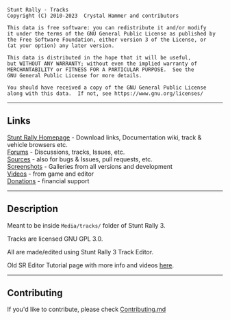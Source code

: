 
    Stunt Rally - Tracks
    Copyright (C) 2010-2023  Crystal Hammer and contributors

    This data is free software: you can redistribute it and/or modify
    it under the terms of the GNU General Public License as published by
    the Free Software Foundation, either version 3 of the License, or
    (at your option) any later version.

    This data is distributed in the hope that it will be useful,
    but WITHOUT ANY WARRANTY; without even the implied warranty of
    MERCHANTABILITY or FITNESS FOR A PARTICULAR PURPOSE.  See the
    GNU General Public License for more details.

    You should have received a copy of the GNU General Public License
    along with this data.  If not, see https://www.gnu.org/licenses/

------------------------------------------------------------------------------

## Links

[Stunt Rally Homepage](https://stuntrally.tuxfamily.org/) - Download links, Documentation wiki, track & vehicle browsers etc.  
[Forums](https://forum.freegamedev.net/viewforum.php?f=77) - Discussions, tracks, Issues, etc.  
[Sources](https://github.com/stuntrally3/) - also for bugs & Issues, pull requests, etc.  
[Screenshots](https://stuntrally.tuxfamily.org/gallery) - Galleries from all versions and development  
[Videos](https://www.youtube.com/user/TheCrystalHammer) - from game and editor  
[Donations](https://cryham.tuxfamily.org/donate/) - financial support

------------------------------------------------------------------------------

## Description

Meant to be inside `Media/tracks/` folder of Stunt Rally 3.

Tracks are licensed GNU GPL 3.0.

All are made/edited using Stunt Rally 3 Track Editor.

Old SR Editor Tutorial page with more info and videos [here](https://stuntrally.tuxfamily.org/wiki/doku.php?id=editor).

------------------------------------------------------------------------------

## Contributing

If you'd like to contribute, please check [Contributing.md](https://github.com/stuntrally/stuntrally3/blob/main/Contributing.md)
